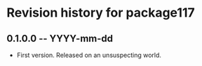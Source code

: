 # Revision history for package117

## 0.1.0.0 -- YYYY-mm-dd

* First version. Released on an unsuspecting world.
